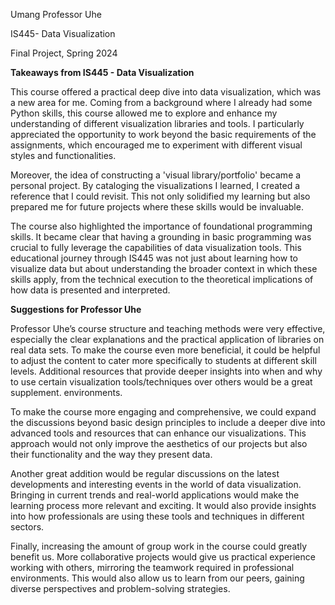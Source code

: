 Umang
Professor Uhe

IS445- Data Visualization

Final Project, Spring 2024

**Takeaways from IS445 - Data Visualization**

This course offered a practical deep dive into data visualization, which was a new area for me. Coming from a background where I already had some Python skills, this course allowed me to explore and enhance my understanding of different visualization libraries and tools. I particularly appreciated the opportunity to work beyond the basic requirements of the assignments, which encouraged me to experiment with different visual styles and functionalities.

Moreover, the idea of constructing a 'visual library/portfolio' became a personal project. By cataloging the visualizations I learned, I created a reference that I could revisit. This not only solidified my learning but also prepared me for future projects where these skills would be invaluable.

The course also highlighted the importance of foundational programming skills. It became clear that having a grounding in basic programming was crucial to fully leverage the capabilities of data visualization tools. This educational journey through IS445 was not just about learning how to visualize data but about understanding the broader context in which these skills apply, from the technical execution to the theoretical implications of how data is presented and interpreted.


**Suggestions for Professor Uhe**

Professor Uhe’s course structure and teaching methods were very effective, especially the clear explanations and the practical application of libraries on real data sets. To make the course even more beneficial, it could be helpful to adjust the content to cater more specifically to students at different skill levels. Additional resources that provide deeper insights into when and why to use certain visualization tools/techniques over others would be a great supplement.  environments.

To make the course more engaging and comprehensive, we could expand the discussions beyond basic design principles to include a deeper dive into advanced tools and resources that can enhance our visualizations. This approach would not only improve the aesthetics of our projects but also their functionality and the way they present data.

Another great addition would be regular discussions on the latest developments and interesting events in the world of data visualization. Bringing in current trends and real-world applications would make the learning process more relevant and exciting. It would also provide insights into how professionals are using these tools and techniques in different sectors.

Finally, increasing the amount of group work in the course could greatly benefit us. More collaborative projects would give us practical experience working with others, mirroring the teamwork required in professional environments. This would also allow us to learn from our peers, gaining diverse perspectives and problem-solving strategies.


